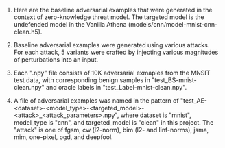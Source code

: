 1. Here are the baseline adversarial examples that were generated in the context of zero\-knowledge threat model. The targeted model is the undefended model in the Vanilla Athena (models/cnn/model\-mnist\-cnn\-clean.h5).

2. Baseline adversarial examples were generated using various attacks. For each attack, 5 variants were crafted by injecting various magnitudes of perturbations into an input.

3. Each ".npy" file consists of 10K adversarial exmaples from the MNSIT test data, with corresponding benign samples in "test\_BS\-mnist\-clean.npy" and oracle labels in "test\_Label\-mnist\-clean.npy".

4. A file of adversarial examples was named in the pattern of "test\_AE\-\<dataset\>\-\<model_type>\-\<targeted\_model\>\-\<attack\>\_\<attack\_parameters\>.npy", where dataset is "mnist", model_type is "cnn", and targeted_model is "clean" in this project. The "attack" is one of fgsm, cw (l2\-norm), bim (l2\- and linf\-norms), jsma, mim, one\-pixel, pgd, and deepfool.
